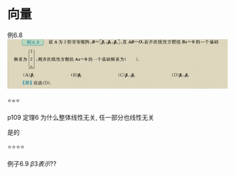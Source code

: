 # 向量

例6.8 ![20221010153747](https://raw.githubusercontent.com/Logible/Image/main/note_image/20221010153747.png)

⭐=⭐

p109 定理6 为什么整体线性无关, 任一部分也线性无关

是的

⭐⭐⭐⭐

例子6.9 $\beta 3表示??$
